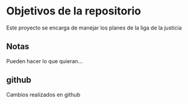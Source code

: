 # Objetivos de la repositorio

Este proyecto se encarga de manejar los planes de la liga de la justicia


## Notas
Pueden hacer lo que quieran...

## github 
Cambios realizados en github
